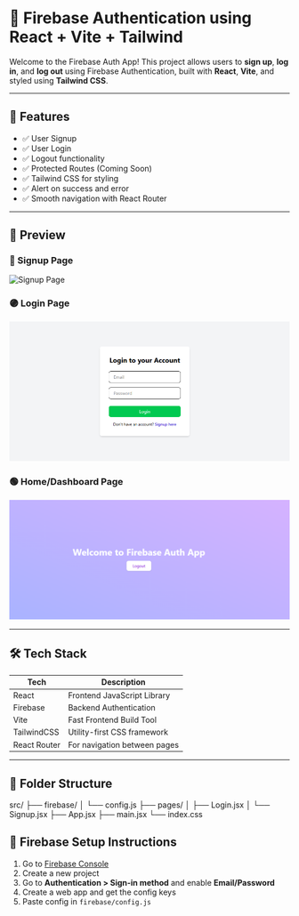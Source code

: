 # 🔐 Firebase Authentication using React + Vite + Tailwind

Welcome to the Firebase Auth App! This project allows users to **sign up**, **log in**, and **log out** using Firebase Authentication, built with **React**, **Vite**, and styled using **Tailwind CSS**.

---

## 🚀 Features

- ✅ User Signup
- ✅ User Login
- ✅ Logout functionality
- ✅ Protected Routes (Coming Soon)
- ✅ Tailwind CSS for styling
- ✅ Alert on success and error
- ✅ Smooth navigation with React Router

---

## 📸 Preview

### 🔵 Signup Page

![Signup Page](public/images.Signup.png)

### 🟣 Login Page

![Login Page](public/images/Login.png)

### 🟢 Home/Dashboard Page

![Dashboard](public/images/Logout.png)

---

## 🛠️ Tech Stack

| Tech       | Description                       |
|------------|-----------------------------------|
| React      | Frontend JavaScript Library       |
| Firebase   | Backend Authentication            |
| Vite       | Fast Frontend Build Tool          |
| TailwindCSS| Utility-first CSS framework       |
| React Router | For navigation between pages    |

---

## 📁 Folder Structure

src/
├── firebase/
│ └── config.js
├── pages/
│ ├── Login.jsx
│ └── Signup.jsx
├── App.jsx
├── main.jsx
└── index.css
## 🧩 Firebase Setup Instructions

1. Go to [Firebase Console](https://console.firebase.google.com)
2. Create a new project
3. Go to **Authentication > Sign-in method** and enable **Email/Password**
4. Create a web app and get the config keys
5. Paste config in `firebase/config.js`